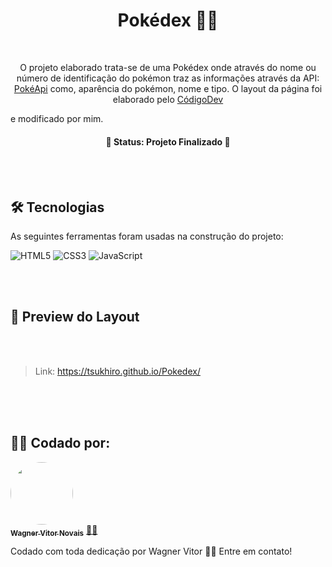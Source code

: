 <h1 align="center">Pokédex 🐱‍💻</h1>

<br>

<p align="center">O projeto elaborado trata-se de uma Pokédex onde através do nome ou número de identificação do pokémon traz as informações através da API: <a href="https://pokeapi.co/">PokéApi</a> como, aparência do pokémon, nome e tipo. O layout da página foi elaborado pelo <a href="https://www.youtube.com/watch?v=vdytGGKyJKE">CódigoDev</a></p> e modificado por mim.
<h4 align="center"> 
	🚧 Status: Projeto Finalizado  🚧
</h4>

<br>
<br>

## 🛠 Tecnologias

As seguintes ferramentas foram usadas na construção do projeto:

![HTML5](https://img.shields.io/badge/html5-%23E34F26.svg?style=for-the-badge&logo=html5&logoColor=white)
![CSS3](https://img.shields.io/badge/css3-%231572B6.svg?style=for-the-badge&logo=css3&logoColor=white)
![JavaScript](https://img.shields.io/badge/javascript-%23323330.svg?style=for-the-badge&logo=javascript&logoColor=%23F7DF1E)

<br>
<br>

## 🎨 Preview do Layout

<br>
<br>

>Link: https://tsukhiro.github.io/Pokedex/

<br>



<br>
<br>


## 👩‍💻 Codado por:

<a href="https://www.linkedin.com/in/wagner-vitor-novais">
 <img style="border-radius: 50%;" src="https://avatars.githubusercontent.com/u/89936463?s=400&u=e299a61a15d52f1558fb44bd041f81fcbaa06b41&v=4" width="100px;" alt=""/>
 <br />
 <sub><b>Wagner Vitor Novais</b></sub></a> <a href="https://github.com/Tsukhiro" title="Wagner">👩‍💻</a>

<br>

Codado com toda dedicação por Wagner Vitor 👋🏽 Entre em contato!
 
